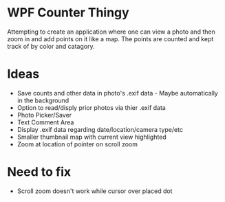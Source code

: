 # WPF Counter Thingy

Attempting to create an application where one can view a photo and then zoom in and add points on it like a map. The points are counted and kept track of by color and catagory. 

# Ideas
* Save counts and other data in photo's .exif data - Maybe automatically in the background
* Option to read/disply prior photos via thier .exif data
* Photo Picker/Saver
* Text Comment Area
* Display .exif data regarding date/location/camera type/etc 
* Smaller thumbnail map with current view highlighted
* Zoom at location of pointer on scroll zoom

# Need to fix
* Scroll zoom doesn't work while cursor over placed dot